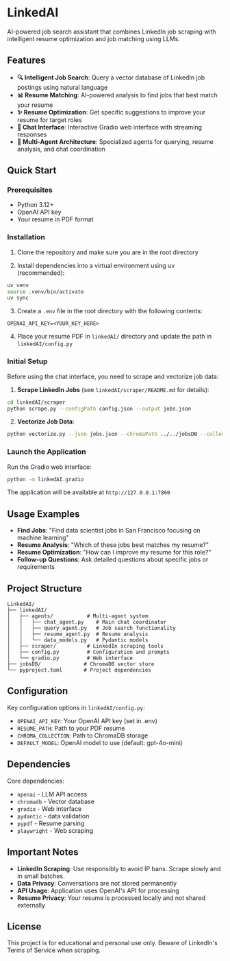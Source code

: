 # LinkedAI

AI-powered job search assistant that combines LinkedIn job scraping with intelligent resume optimization and job matching using LLMs.

## Features

- **🔍 Intelligent Job Search**: Query a vector database of LinkedIn job postings using natural language
- **📊 Resume Matching**: AI-powered analysis to find jobs that best match your resume
- **✨ Resume Optimization**: Get specific suggestions to improve your resume for target roles
- **💬 Chat Interface**: Interactive Gradio web interface with streaming responses
- **🤖 Multi-Agent Architecture**: Specialized agents for querying, resume analysis, and chat coordination

## Quick Start

### Prerequisites

- Python 3.12+
- OpenAI API key
- Your resume in PDF format

### Installation

1. Clone the repository and make sure you are in the root directory

2. Install dependencies into a virtual environment using uv (recommended):

```bash
uv venv
source .venv/bin/activate
uv sync
```


3. Create a `.env` file in the root directory with the following contents:

```
OPENAI_API_KEY=<YOUR_KEY_HERE>
```

4. Place your resume PDF in `linkedAI/` directory and update the path in `linkedAI/config.py`

### Initial Setup

Before using the chat interface, you need to scrape and vectorize job data:

1. **Scrape LinkedIn Jobs** (see `linkedAI/scraper/README.md` for details):

```bash
cd linkedAI/scraper
python scrape.py --configPath config.json --output jobs.json
```

2. **Vectorize Job Data**:

```bash
python vectorize.py --json jobs.json --chromaPath ../../jobsDB --collection default
```

### Launch the Application

Run the Gradio web interface:
```bash
python -m linkedAI.gradio
```

The application will be available at `http://127.0.0.1:7860`

## Usage Examples

- **Find Jobs**: "Find data scientist jobs in San Francisco focusing on machine learning"
- **Resume Analysis**: "Which of these jobs best matches my resume?"
- **Resume Optimization**: "How can I improve my resume for this role?"
- **Follow-up Questions**: Ask detailed questions about specific jobs or requirements

## Project Structure

```
LinkedAI/
├── linkedAI/
│   ├── agents/           # Multi-agent system
│   │   ├── chat_agent.py    # Main chat coordinator
│   │   ├── query_agent.py   # Job search functionality
│   │   ├── resume_agent.py  # Resume analysis
│   │   └── data_models.py   # Pydantic models
│   ├── scraper/          # LinkedIn scraping tools
│   ├── config.py         # Configuration and prompts
│   └── gradio.py         # Web interface
├── jobsDB/              # ChromaDB vector store
└── pyproject.toml       # Project dependencies
```

## Configuration

Key configuration options in `linkedAI/config.py`:
- `OPENAI_API_KEY`: Your OpenAI API key (set in .env)
- `RESUME_PATH`: Path to your PDF resume
- `CHROMA_COLLECTION`: Path to ChromaDB storage
- `DEFAULT_MODEL`: OpenAI model to use (default: gpt-4o-mini)

## Dependencies

Core dependencies:
- `openai` - LLM API access
- `chromadb` - Vector database
- `gradio` - Web interface
- `pydantic` - data validation
- `pypdf` - Resume parsing
- `playwright` - Web scraping

## Important Notes

- **LinkedIn Scraping**: Use responsibly to avoid IP bans. Scrape slowly and in small batches.
- **Data Privacy**: Conversations are not stored permanently
- **API Usage**: Application uses OpenAI's API for processing
- **Resume Privacy**: Your resume is processed locally and not shared externally

## License

This project is for educational and personal use only. Beware of LinkedIn's Terms of Service when scraping.